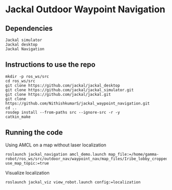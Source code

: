 # Jackal Outdoor Waypoint Navigation



## Dependencies
```
Jackal simulator
Jackal desktop 
Jackal Navigation
```

## Instructions to use the repo
```
mkdir -p ros_ws/src
cd ros_ws/src
git clone https://github.com/jackal/jackal_desktop
git clone https://github.com/jackal/jackal_simulator.git
git clone https://github.com/jackal/jackal.git
git clone https://github.com/NithishkumarS/jackal_waypoint_navigation.git
cd ..
rosdep install --from-paths src --ignore-src -r -y
catkin_make
```

## Running the code

Using AMCL on a map without laser localization

```
roslaunch jackal_navigation amcl_demo.launch map_file:=/home/gamma-robot/ros_ws/src/outdoor_nav/waypoint_nav/map_files/Iribe_lobby_cropped.yaml  use_map_topic:=true
```

Visualize localization
```
roslaunch jackal_viz view_robot.launch config:=localization
```


